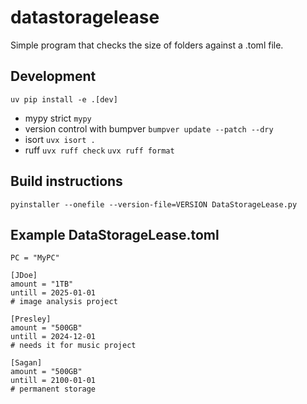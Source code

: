 # datastoragelease
Simple program that checks the size of folders against a .toml file.

## Development
`uv pip install -e .[dev]`
* mypy strict `mypy`
* version control with bumpver `bumpver update --patch --dry`
* isort `uvx isort .`
* ruff `uvx ruff check` `uvx ruff format`

## Build instructions
`pyinstaller --onefile --version-file=VERSION DataStorageLease.py`

## Example DataStorageLease.toml
```
PC = "MyPC"

[JDoe]
amount = "1TB"
untill = 2025-01-01
# image analysis project

[Presley]
amount = "500GB"
untill = 2024-12-01
# needs it for music project

[Sagan]
amount = "500GB"
untill = 2100-01-01
# permanent storage
```
